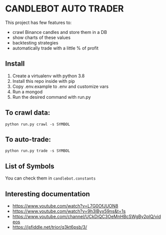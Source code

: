 # CANDLEBOT AUTO TRADER
This project has few features to:
- crawl Binance candles and store them in a DB
- show charts of these values
- backtesting strategies
- automatically trade with a little % of profit

## Install
1. Create a virtualenv with python 3.8
2. Install this repo inside with pip
3. Copy .env.example to .env and customize vars
4. Run a mongod
5. Run the desired command with run.py

## To crawl data:
```
python run.py crawl -s SYMBOL
```

## To auto-trade:
```
python run.py trade -s SYMBOL
```

## List of Symbols
You can check them in `candlebot.constants`

## Interesting documentation
- https://www.youtube.com/watch?v=L7G0OfJUON8
- https://www.youtube.com/watch?v=9h3lByx59ns&t=1s
- https://www.youtube.com/channel/UCkDiQC3OeMnHBcSWgBy2plQ/videos
- https://jsfiddle.net/trior/q3kt6psb/3/
